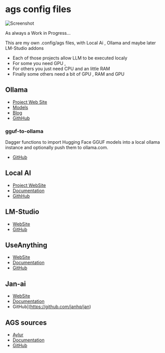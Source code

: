 # ags config files
![Screenshot](./screenshot.png)

As always a Work in Progress... 

This are my own .config/ags files, with Local Ai , Ollama and maybe later LM-Studio addons 
- Each of those projects allow LLM to be executed localy 
- For some you need GPU ,
- For others you just need CPU and an little RAM
- Finally some others need a bit of GPU , RAM and GPU

## Ollama
- [Project Web Site](https://ollama.com/)
- [Models](https://ollama.com/library)
- [Blog](https://ollama.com/blog)
- [GithHub](https://github.com/ollama/ollama)
### gguf-to-ollama
Dagger functions to import Hugging Face GGUF models into a local ollama instance and optionally push them to ollama.com.
- [GitHub](https://github.com/adrienbrault/hf-gguf-to-ollama)

## Local AI

- [Project WebSite](https://localai.io)
- [Documentation](https://localai.io/docs/)
- [GithHub](https://github.com/mudler/LocalAI)
  
## LM-Studio
- [WebSite](https://lmstudio.ai/)
- [GitHub](https://github.com/lmstudio-ai)

## UseAnything
- [WebSite](https://useanything.com/)
- [Documentation](https://docs.useanything.com/)
- [GitHub](https://github.com/Mintplex-Labs/anything-llm)

## Jan-ai
- [WebSite](https://jan.ai/)
- [Documentation](https://jan.ai/docs/)
- GitHub](https://github.com/janhq/jan)

## AGS sources 
- [Aylur](https://github.com/Aylur)
- [Documentation](https://aylur.github.io/ags-docs/)
- [GitHub](https://github.com/Aylur/ags)


